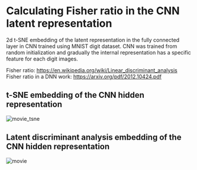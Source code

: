 # Calculating Fisher ratio in the CNN latent representation
2d t-SNE embedding of the latent representation in the fully connected layer in CNN trained using MNIST digit dataset. CNN was trained from random initialization and gradually the internal representation has a specific feature for each digit images.

Fisher ratio: https://en.wikipedia.org/wiki/Linear_discriminant_analysis
Fisher ratio in a DNN work: https://arxiv.org/pdf/2012.10424.pdf

## t-SNE embedding of the CNN hidden representation
![movie_tsne](https://user-images.githubusercontent.com/1684732/151492801-8ee759d9-ab92-4a1e-8b13-2d7b05e5b501.gif)

## Latent discriminant analysis embedding of the CNN hidden representation
![movie](https://user-images.githubusercontent.com/1684732/151492496-151e9e1d-4442-4299-8ade-32d6f9e42305.gif)

